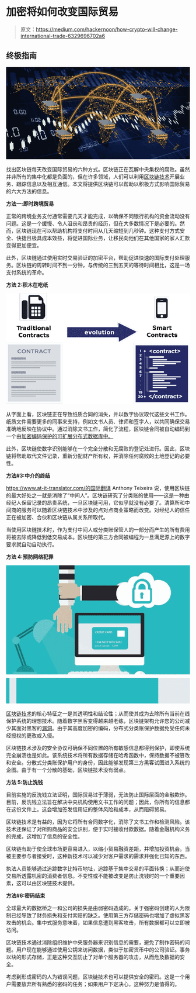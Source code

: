 # 加密将如何改变国际贸易

> 原文：<https://medium.com/hackernoon/how-crypto-will-change-international-trade-6329696702a6>

## **终极指南**

![](img/2f4403ddd52b8127753511192471755c.png)

找出区块链每天改变国际贸易的六种方式。区块链正在瓦解中央集权的腐败。虽然并非所有的集中化都是负面的，但在许多领域，人们可以利用[区块链技术](https://hackernoon.com/the-blockchain-technology-of-2018-or-not-c375eab5d46a)开展业务、跟踪信息以及相互通信。本文将提供区块链可以帮助以积极方式影响国际贸易的六大方法的信息。

**方法一:即时跨境贸易**

正常的跨境业务支付通常需要几天才能完成，以确保不同银行机构的资金流动没有问题。这是一个缓慢、令人沮丧和昂贵的经历，但在大多数情况下是必要的。然而，区块链现在可以帮助机构将支付时间从几天缩短到几秒钟。这种支付方式安全、快捷且极具成本效益，将促进国际业务，让移民向他们在其他国家的家人汇款变得更加便宜。

此外，区块链通过使用实时交易验证的加密平台，帮助促进快速的国际支付处理服务。区块链的周转时间不到一分钟，与传统的三到五天的等待时间相比，这是一场支付系统的革命。

**方法 2:积木在吃纸**

![](img/893e6bc35f42905c926ffd8fda9a24f3.png)

从字面上看，区块链正在导致纸质合同的消失，并以数字协议取代这些文书工作。纸质文件需要更多的同事来支持，例如文书人员、律师和签字人，以共同确保交易准确地反映在协议中。通过消除文书工作，简化了流程，区块链合同被自动编码到一个由[加密编码保护的可扩展分布式数据库中。](http://csfieldguide.org.nz/en/chapters/coding-encryption.html)

此外，区块链使数字识别能够在一个完全分散和无腐败的登记处进行。因此，区块链将帮助取代文件记录，重新分配财产所有权，并消除任何腐败的土地登记的必要性。

**方法#3:中介的终结**

https://www.at-it-translator.com/的国际翻译 Anthony Teixeira 说，使用区块链的最大好处之一就是消除了“中间人”。区块链研究了分类账的使用——这是一种由经纪人保留记录的昂贵系统，一旦区块链可用，它似乎就没有必要了。清算所和中间商的服务可以随着区块链技术中涉及的点对点商业策略而改变。对经纪人的信任正在被加密、合伙和区块链从属关系所取代。

当使用区块链技术时，作为支付中间人或分类账保管人的一部分而产生的所有费用将被去除或降低到低交易成本。区块链的第三方合同被编程为一旦满足源上的数字要求就自动自动执行。

**方法 4:预防网络犯罪**

![](img/e5bbff22c5d185edd6ba54736f015067.png)

[区块链技术](https://blockgeeks.com/guides/what-is-blockchain-technology/)的核心特征之一是其透明性和结论性；从而使其成为去除所有当前在线保护系统的理想技术。随着数字黑客变得越来越老练，区块链架构允许您的公司减少其面对黑客的[漏洞](https://hackernoon.com/motor-vehicle-hacking-a-21st-century-problem-b29a948b2851)。由于其高度加密的编码，分布式分类账保护数据免受任何未经授权的更改或入侵。

区块链技术涉及的安全协议可确保不同位置的所有敏感信息都得到保护，即使系统完全崩溃也是如此。该系统技术将所有数据存储在哈希函数中，保持数据不被篡改和安全。分散式分类账保护用户的身份，因此能够发现第三方黑客试图进入系统的企图。由于有一个分散的基础，区块链技术没有弱点。

**方法 5:防止洗钱**

目前实施的反洗钱立法证明，国际贸易过于薄弱，无法防止国际层面的金融欺诈。目前，反洗钱立法旨在解决中央机构使用文书工作的问题；因此，你所有的信息都在这份文件上。这会增加签发信用证的整体风险和成本，从而阻碍贸易。

区块链技术是有益的，因为它将所有合同数字化，消除了文书工作和检测风险。该技术还保证了对所购商品的安全识别，便于实时接收付款数据。随着金融机构义务的完成，这增加了信息的安全性。

区块链有助于使全球市场更容易进入，以缩小贸易融资差距，并增加投资机会。当被主要参与者接受时，这种新技术可以减少对客户需求的需求并强化已知的东西。

执法人员能够通过追踪数字比特币地址，追踪基于集中交易的平面转换；从而迫使交易所透露机密的消费者信息。不变性或不能被改变是防止洗钱时的一个重要因素，这可以由区块链技术提供。

**方法#6:密码结束**

全球最大的数据桥之一和公司的损失是由弱密码造成的。关于强密码创建的人为限制已经导致了财务损失和支付索赔的缺乏。使用第三方存储密码也增加了虚拟黑客攻击的机会。集中式服务意味着，如果信息遭到黑客攻击，所有数据都可以立即被访问。

区块链技术通过消除组织维护中央服务器来识别信息的需要，避免了制作密码的问题。用户现在能够通过使用公钥来访问数据，类似于加密货币中的公司验证。事务以块的形式存储，正是这种交互防止了对单个服务器的攻击，从而危及数据的安全。

考虑到形成密码的人为错误问题，区块链技术也可以提供安全的密码。这是一个用户需要放弃所有熟悉的密码的任务；如果用户下定决心，这种努力是值得的。